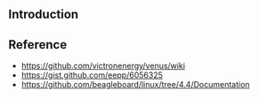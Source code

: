 ## Introduction

## Reference
* https://github.com/victronenergy/venus/wiki
* https://gist.github.com/eepp/6056325
* https://github.com/beagleboard/linux/tree/4.4/Documentation